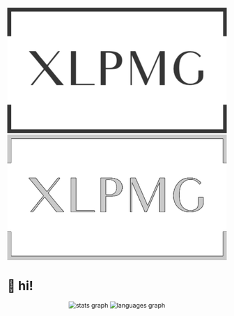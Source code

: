 <p align="center">
  <img src="https://github.com/xLPMG/xLPMG/raw/main/logo-light.png#gh-light-mode-only">
  <img src="https://github.com/xLPMG/xLPMG/raw/main/logo-dark.png#gh-dark-mode-only">
</p>

<h1 align="left">👋 hi!</h1>
<div align="center">
  <img src="https://github-readme-stats-sigma-five.vercel.app/api?hide_title=false&hide_rank=true&show_icons=true&include_all_commits=true&count_private=true&disable_animations=false&theme=onedark&locale=en&hide_border=false&username=xLPMG" height="150" alt="stats graph"  />
  <img src="https://github-readme-stats-sigma-five.vercel.app/api/top-langs?locale=en&hide_title=false&layout=compact&card_width=320&langs_count=5&theme=onedark&hide_border=false&username=xLPMG&hide=jupyter%20notebook,css" height="150" alt="languages graph"  />
</div>
